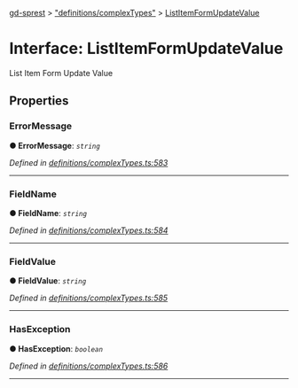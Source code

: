 [gd-sprest](../README.md) > ["definitions/complexTypes"](../modules/_definitions_complextypes_.md) > [ListItemFormUpdateValue](../interfaces/_definitions_complextypes_.listitemformupdatevalue.md)



# Interface: ListItemFormUpdateValue


List Item Form Update Value


## Properties
<a id="errormessage"></a>

###  ErrorMessage

**●  ErrorMessage**:  *`string`* 

*Defined in [definitions/complexTypes.ts:583](https://github.com/gunjandatta/sprest/blob/3de79f1/src/definitions/complexTypes.ts#L583)*





___

<a id="fieldname"></a>

###  FieldName

**●  FieldName**:  *`string`* 

*Defined in [definitions/complexTypes.ts:584](https://github.com/gunjandatta/sprest/blob/3de79f1/src/definitions/complexTypes.ts#L584)*





___

<a id="fieldvalue"></a>

###  FieldValue

**●  FieldValue**:  *`string`* 

*Defined in [definitions/complexTypes.ts:585](https://github.com/gunjandatta/sprest/blob/3de79f1/src/definitions/complexTypes.ts#L585)*





___

<a id="hasexception"></a>

###  HasException

**●  HasException**:  *`boolean`* 

*Defined in [definitions/complexTypes.ts:586](https://github.com/gunjandatta/sprest/blob/3de79f1/src/definitions/complexTypes.ts#L586)*





___


